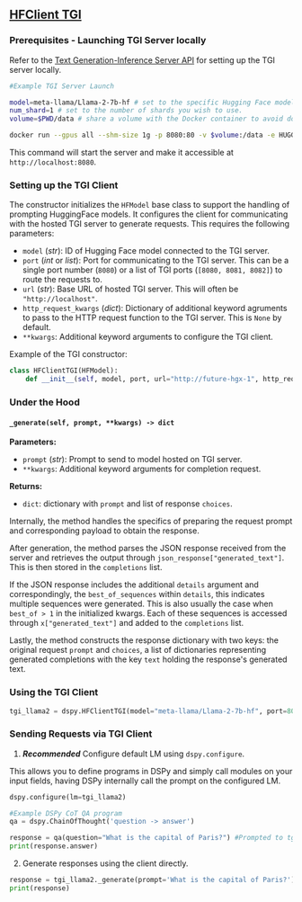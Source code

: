 ## [HFClient TGI](https://github.com/huggingface/text-generation-inference)

### Prerequisites - Launching TGI Server locally

Refer to the [Text Generation-Inference Server API](/api/hosting_language_models_locally/TGI) for setting up the TGI server locally.

```bash
#Example TGI Server Launch

model=meta-llama/Llama-2-7b-hf # set to the specific Hugging Face model ID you wish to use.
num_shard=1 # set to the number of shards you wish to use.
volume=$PWD/data # share a volume with the Docker container to avoid downloading weights every run

docker run --gpus all --shm-size 1g -p 8080:80 -v $volume:/data -e HUGGING_FACE_HUB_TOKEN={your_token} ghcr.io/huggingface/text-generation-inference:latest --model-id $model --num-shard $num_shard
```

This command will start the server and make it accessible at `http://localhost:8080`.


### Setting up the TGI Client

The constructor initializes the `HFModel` base class to support the handling of prompting HuggingFace models. It configures the client for communicating with the hosted TGI server to generate requests. This requires the following parameters:

- `model` (_str_): ID of Hugging Face model connected to the TGI server.
- `port` (_int_ or _list_): Port for communicating to the TGI server. This can be a single port number (`8080`) or a list of TGI ports (`[8080, 8081, 8082]`) to route the requests to.
- `url` (_str_): Base URL of hosted TGI server. This will often be `"http://localhost"`.
- `http_request_kwargs` (_dict_): Dictionary of additional keyword agruments to pass to the HTTP request function to the TGI server. This is `None` by default. 
- `**kwargs`: Additional keyword arguments to configure the TGI client.

Example of the TGI constructor:

```python
class HFClientTGI(HFModel):
    def __init__(self, model, port, url="http://future-hgx-1", http_request_kwargs=None, **kwargs):
```

### Under the Hood

#### `_generate(self, prompt, **kwargs) -> dict`

**Parameters:**
- `prompt` (_str_): Prompt to send to model hosted on TGI server.
- `**kwargs`: Additional keyword arguments for completion request.

**Returns:**
- `dict`: dictionary with `prompt` and list of response `choices`.

Internally, the method handles the specifics of preparing the request prompt and corresponding payload to obtain the response. 

After generation, the method parses the JSON response received from the server and retrieves the output through `json_response["generated_text"]`. This is then stored in the `completions` list.

If the JSON response includes the additional `details` argument and correspondingly, the `best_of_sequences` within `details`, this indicates multiple sequences were generated. This is also usually the case when `best_of > 1` in the initialized kwargs. Each of these sequences is accessed through `x["generated_text"]` and added to the `completions` list.

Lastly, the method constructs the response dictionary with two keys: the original request `prompt` and `choices`, a list of dictionaries representing generated completions with the key `text` holding the response's generated text.


### Using the TGI Client

```python
tgi_llama2 = dspy.HFClientTGI(model="meta-llama/Llama-2-7b-hf", port=8080, url="http://localhost")
```

### Sending Requests via TGI Client

1) _**Recommended**_ Configure default LM using `dspy.configure`.

This allows you to define programs in DSPy and simply call modules on your input fields, having DSPy internally call the prompt on the configured LM.

```python
dspy.configure(lm=tgi_llama2)

#Example DSPy CoT QA program
qa = dspy.ChainOfThought('question -> answer')

response = qa(question="What is the capital of Paris?") #Prompted to tgi_llama2
print(response.answer)
```

2) Generate responses using the client directly.

```python
response = tgi_llama2._generate(prompt='What is the capital of Paris?')
print(response)
```